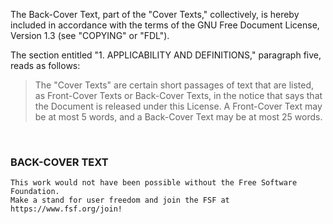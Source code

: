 The Back-Cover Text, part of the "Cover Texts," collectively, is hereby included in accordance with the terms of the GNU Free Document License, Version 1.3 (see "COPYING" or "FDL").

The section entitled "1. APPLICABILITY AND DEFINITIONS," paragraph five, reads as follows:
>The "Cover Texts" are certain short passages of text that are listed,
as Front-Cover Texts or Back-Cover Texts, in the notice that says that
the Document is released under this License. A Front-Cover Text may be
at most 5 words, and a Back-Cover Text may be at most 25 words.

&nbsp;

### BACK-COVER TEXT

```
This work would not have been possible without the Free Software Foundation.
Make a stand for user freedom and join the FSF at https://www.fsf.org/join!
```
